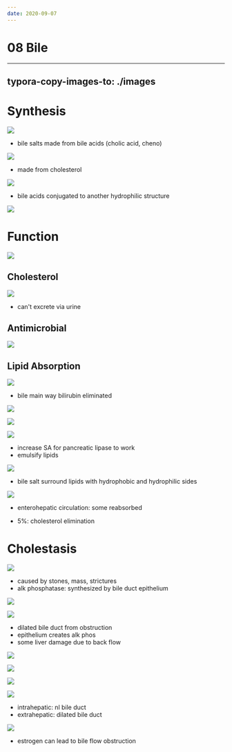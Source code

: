 ```yaml
---
date: 2020-09-07
---
```


# 08 Bile
---

## typora-copy-images-to: ./images

# Synthesis

![](https://photos.thisispiggy.com/file/wikiFiles/8F1DC7C7-135C-4F1C-B989-30B228B6E7E5.jpg)

- bile salts made from bile acids (cholic acid, cheno)

![](https://photos.thisispiggy.com/file/wikiFiles/979BA0BB-FB03-4ED0-9C00-402DB866E226.jpg)

- made from cholesterol

![](https://photos.thisispiggy.com/file/wikiFiles/16A3EE08-1265-4A66-B0AB-99D3C8279861.jpg)

- bile acids conjugated to another hydrophilic structure

![](https://photos.thisispiggy.com/file/wikiFiles/25254FBC-AFEB-4B77-AD8E-C4E6FFE764C1.jpg)

# Function

![](https://photos.thisispiggy.com/file/wikiFiles/BA16D5DC-65AC-464E-AD76-AEE14A976A4B.jpg)

## Cholesterol

![](https://photos.thisispiggy.com/file/wikiFiles/B260F2F7-7EDE-4CB0-BA92-62E152081A41.jpg)

- can't excrete via urine

## Antimicrobial

![](https://photos.thisispiggy.com/file/wikiFiles/675F7480-5604-43CB-9248-01511B2CA9D7.jpg)

## Lipid Absorption

![](https://photos.thisispiggy.com/file/wikiFiles/BA6D75B2-9A40-40CC-8A52-44210442E82C.jpg)

- bile main way bilirubin eliminated

![](https://photos.thisispiggy.com/file/wikiFiles/B75E79F7-6DE1-45CE-A48A-840D6C7B5400.jpg)

![](https://photos.thisispiggy.com/file/wikiFiles/2F1AC6D0-0967-4C19-B48F-6CE52238F7BF.jpg)

![](https://photos.thisispiggy.com/file/wikiFiles/DBDD8FFD-50FA-433B-9AAB-57716C8474CD.jpg)

- increase SA for pancreatic lipase to work
- emulsify lipids

![](https://photos.thisispiggy.com/file/wikiFiles/10BC49AD-81A2-4EF9-BF0A-1F1AF9D820BF.jpg)

- bile salt surround lipids with hydrophobic and hydrophilic sides

![](https://photos.thisispiggy.com/file/wikiFiles/166F1B36-28F6-4878-93FB-20F2B0BD2372.jpg)

- enterohepatic circulation: some reabsorbed

- 5%: cholesterol elimination

# Cholestasis

![](https://photos.thisispiggy.com/file/wikiFiles/075B2A22-7BAB-40FC-99E2-48886B6D5E82.jpg)

- caused by stones, mass, strictures
- alk phosphatase: synthesized by bile duct epithelium

![](https://photos.thisispiggy.com/file/wikiFiles/5C620742-741B-4113-8ADE-B60E47F135FB.jpg)

![](https://photos.thisispiggy.com/file/wikiFiles/FFC31507-A2D6-4094-8351-2679C0540F84.jpg)

- dilated bile duct from obstruction
- epithelium creates alk phos
- some liver damage due to back flow

![](https://photos.thisispiggy.com/file/wikiFiles/73A4C536-34B2-4F5B-A9BA-C416E2518527.jpg)

![](https://photos.thisispiggy.com/file/wikiFiles/FAD0165B-ED94-48B5-A813-090B17BDBF48.jpg)

![](https://photos.thisispiggy.com/file/wikiFiles/D9AE6F63-0E45-4B5A-9CC5-5B2319773A22.jpg)

![](https://photos.thisispiggy.com/file/wikiFiles/D48FD037-0EBA-4562-AB69-C243E87B5BD2.jpg)

- intrahepatic: nl bile duct
- extrahepatic: dilated bile duct

![](https://photos.thisispiggy.com/file/wikiFiles/79B8C681-6B50-4DA1-9290-F385A05E12B0.jpg)

- estrogen can lead to bile flow obstruction
